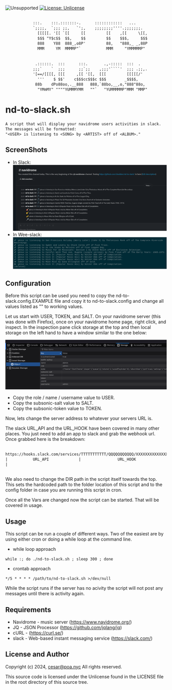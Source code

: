 ![Unsupported](https://img.shields.io/badge/development_status-in_progress-green.svg)
[![License: Unlicense](https://img.shields.io/badge/license-Unlicense-blue.svg)](http://unlicense.org/)

```

            :::.    :::.:::::::-.      ::::::::::::   ...
            `;;;;,  `;;; ;;,   `';,    ;;;;;;;;''''.;;;;;;;.
              [[[[[. '[[ `[[     [[         [[    ,[[     \[[,
              $$$ "Y$c$$  $$,    $$         $$    $$$,     $$$
              888    Y88  888_,o8P'         88,   "888,_ _,88P
              MMM     YM  MMMMP"`           MMM     "YMMMMMP"


             .::::::.  :::      :::.       .,-:::::  :::  .
            ;;;`    `  ;;;      ;;`;;    ,;;;'````'  ;;; .;;,.
            '[==/[[[[, [[[     ,[[ '[[,  [[[         [[[[[/'
              '''    $ $$'    c$$$cc$$$c $$$        _$$$$,
             88b    dPo88oo,.__888   888,`88bo,__,o,"888"88o,
              "YMmMY" """"YUMMMYMM   ""`   "YUMMMMMP"MMM "MMP"

```

nd-to-slack.sh
====

    A script that will display your navidrome users activities in slack.
    The messages will be formatted:
    "<USER> is listening to <SONG> by <ARTIST> off of <ALBUM>."

ScreenShots
----
- In Slack:
![slack](images/slack.png)
- In Wee-slack:
![wee-slack](images/weeslack.png)

Configuration
----
Before this script can be used you need to copy the
nd-to-slack.config.EXAMPLE file and copy it to nd-to-slack.config
and change all values listed as "<CHANGE ME>" to working values.

Let us start with USER, TOKEN, and SALT.
On your navidrome server (this was done with Firefox), once on your
navidrome home page, right click, and inspect. In the inspection pane click
storage at the top and then local storage on the left hand to have a window
similar to the one below:

![inspector](images/inspector.png)

- Copy the role / name / username value to USER.
- Copy the subsonic-salt value to SALT.
- Copy the subsonic-token value to TOKEN.

Now, lets change the server address to whatever your servers URL is.

The slack URL_API and the URL_HOOK have been covered in many other places.
You just need to add an app to slack and grab the webhook url. Once grabbed
here is the breakdown:
<pre><code>
https://hooks.slack.com/services/TTTTTTTTTTT/QQQQQQQQQQQ/XXXXXXXXXXXXXXXXXXXXXXX
|           URL_API             |                URL_HOOK                      |

</code></pre>

We also need to change the DIR path in the script itself towards the top.
This sets the hardcoded path to the folder location of this script and to the
config folder in case you are running this script in cron.

Once all the Vars are changed now the script can be started. That will be
covered in usage.


Usage
----
This script can be run a couple of different ways. Two of the easiest are
by using either cron or doing a while loop at the command line.

- while loop approach
<pre><code>while :; do ./nd-to-slack.sh ; sleep 300 ; done</code></pre>

- crontab approach
<pre><code>*/5 * * * * /path/to/nd-to-slack.sh >/dev/null</code></pre>

While the script runs if the server has no acivity the script will not
post any messages until there is activity again.

Requirements
----
- Navidrome - music server (https://www.navidrome.org/)
- JQ - JSON Processor (https://github.com/jqlang/jq)
- cURL - (https://curl.se/)
- slack - Web-based instant messaging service (https://slack.com/)


License and Author
----
Copyright (c) 2024, cesar@poa.nyc
All rights reserved.

This source code is licensed under the Unlicense
found in the LICENSE file in the root directory of this
source tree.
